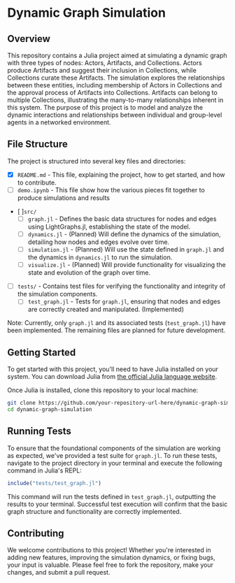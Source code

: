 # Dynamic Graph Simulation

## Overview

This repository contains a Julia project aimed at simulating a dynamic graph with three types of nodes: Actors, Artifacts, and Collections. Actors produce Artifacts and suggest their inclusion in Collections, while Collections curate these Artifacts. The simulation explores the relationships between these entities, including membership of Actors in Collections and the approval process of Artifacts into Collections. Artifacts can belong to multiple Collections, illustrating the many-to-many relationships inherent in this system. The purpose of this project is to model and analyze the dynamic interactions and relationships between individual and group-level agents in a networked environment.

## File Structure

The project is structured into several key files and directories:

- [x] `README.md` - This file, explaining the project, how to get started, and how to contribute.
- [ ] `demo.ipynb` - This file show how the various pieces fit together to produce simulations and results
- [ ]`src/`
  - [ ] `graph.jl` - Defines the basic data structures for nodes and edges using LightGraphs.jl, establishing the state of the model.
  - [ ] `dynamics.jl` - (Planned) Will define the dynamics of the simulation, detailing how nodes and edges evolve over time.
  - [ ] `simulation.jl` - (Planned) Will use the state defined in `graph.jl` and the dynamics in `dynamics.jl` to run the simulation.
  - [ ] `visualize.jl` - (Planned) Will provide functionality for visualizing the state and evolution of the graph over time.
- [ ] `tests/` - Contains test files for verifying the functionality and integrity of the simulation components.
  - [ ] `test_graph.jl` - Tests for `graph.jl`, ensuring that nodes and edges are correctly created and manipulated. (Implemented)

Note: Currently, only `graph.jl` and its associated tests (`test_graph.jl`) have been implemented. The remaining files are planned for future development.

## Getting Started

To get started with this project, you'll need to have Julia installed on your system. You can download Julia from [the official Julia language website](https://julialang.org/downloads/).

Once Julia is installed, clone this repository to your local machine:

```bash
git clone https://github.com/your-repository-url-here/dynamic-graph-simulation.git
cd dynamic-graph-simulation
```

## Running Tests

To ensure that the foundational components of the simulation are working as expected, we've provided a test suite for `graph.jl`. To run these tests, navigate to the project directory in your terminal and execute the following command in Julia's REPL:

```julia
include("tests/test_graph.jl")
```

This command will run the tests defined in `test_graph.jl`, outputting the results to your terminal. Successful test execution will confirm that the basic graph structure and functionality are correctly implemented.

## Contributing

We welcome contributions to this project! Whether you're interested in adding new features, improving the simulation dynamics, or fixing bugs, your input is valuable. Please feel free to fork the repository, make your changes, and submit a pull request.
